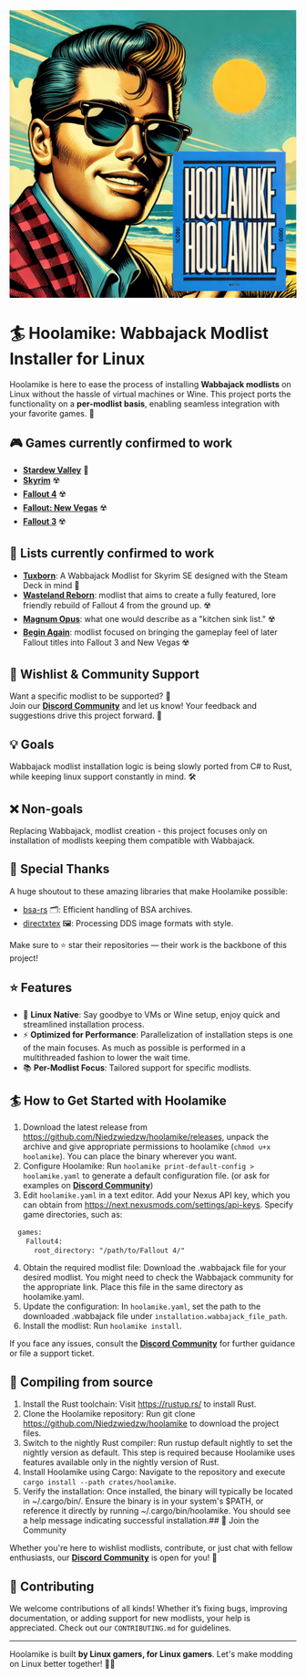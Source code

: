 ![**Hoolamike**](./media/hoolamike-logo.png)

# 🏄 Hoolamike: Wabbajack Modlist Installer for Linux 

Hoolamike is here to ease the process of installing **Wabbajack modlists** on Linux without the hassle of virtual machines or Wine. This project ports the functionality on a **per-modlist basis**, enabling seamless integration with your favorite games. 🌟
## 🎮 Games currently confirmed to work
- [**Stardew Valley**](https://store.steampowered.com/app/413150/Stardew_Valley/) 🥕  
- [**Skyrim**](https://store.steampowered.com/app/489830/The_Elder_Scrolls_V_Skyrim_Special_Edition/) ☢️ 
- [**Fallout 4**](https://store.steampowered.com/app/377160/Fallout_4/) ☢️  
- [**Fallout: New Vegas**](https://store.steampowered.com/app/22380/Fallout_New_Vegas/) ☢️  
- [**Fallout 3**](https://store.steampowered.com/app/22300/Fallout_3/) ☢️  

## 🚀 Lists currently confirmed to work

- [**Tuxborn**](https://github.com/Omni-guides/Tuxborn): A Wabbajack Modlist for Skyrim SE designed with the Steam Deck in mind 🐉  
- [**Wasteland Reborn**](https://github.com/Camora0/Wasteland-Reborn): modlist that aims to create a fully featured, lore friendly rebuild of Fallout 4 from the ground up.  ☢️  
- [**Magnum Opus**](https://github.com/LivelyDismay/magnum-opus): what one would describe as a "kitchen sink list." ☢️  
- [**Begin Again**](https://www.nexusmods.com/newvegas/mods/79547): modlist focused on bringing the gameplay feel of later Fallout titles into Fallout 3 and New Vegas ☢️  

## 🔮 Wishlist & Community Support

Want a specific modlist to be supported? 🤔  
Join our **[Discord Community](https://discord.gg/xYHjpKX3YP)** and let us know! Your feedback and suggestions drive this project forward. 💬

## 💡 Goals

Wabbajack modlist installation logic is being slowly ported from C# to Rust, while keeping linux support constantly in mind.  🛠️
## ❌ Non-goals 
Replacing Wabbajack, modlist creation - this project focuses only on installation of modlists keeping them compatible with Wabbajack.

## 🙏 Special Thanks

A huge shoutout to these amazing libraries that make Hoolamike possible:

- [bsa-rs](https://github.com/Ryan-rsm-McKenzie/bsa-rs) 🗂️: Efficient handling of BSA archives.
- [directxtex](https://github.com/Ryan-rsm-McKenzie/directxtex-rs) 🖼️: Processing DDS image formats with style.

Make sure to ⭐ star their repositories — their work is the backbone of this project!

## ⭐ Features

- 🐧 **Linux Native**: Say goodbye to VMs or Wine setup, enjoy quick and streamlined installation process.  
- ⚡ **Optimized for Performance**: Parallelization of installation steps is one of the main focuses. As much as possible is performed in a multithreaded fashion to lower the wait time.
- 📚 **Per-Modlist Focus**: Tailored support for specific modlists.  

## 🏄 How to Get Started with Hoolamike
1. Download the latest release from https://github.com/Niedzwiedzw/hoolamike/releases, unpack the archive and give appropriate permissions to hoolamike (`chmod u+x hoolamike`). You can place the binary wherever you want.
2. Configure Hoolamike:
    Run `hoolamike print-default-config > hoolamike.yaml` to generate a default configuration file. (or ask for examples on **[Discord Community](https://discord.gg/xYHjpKX3YP)**)
3. Edit `hoolamike.yaml` in a text editor. Add your Nexus API key, which you can obtain from https://next.nexusmods.com/settings/api-keys.
    Specify game directories, such as:
```
  games:
    Fallout4:
      root_directory: "/path/to/Fallout 4/"
```
4. Obtain the required modlist file: Download the <modlist-name>.wabbajack file for your desired modlist. You might need to check the Wabbajack community for the appropriate link. Place this file in the same directory as hoolamike.yaml.
5. Update the configuration: In `hoolamike.yaml`, set the path to the downloaded .wabbajack file under `installation.wabbajack_file_path`.
6. Install the modlist: Run `hoolamike install`. 

If you face any issues, consult the **[Discord Community](https://discord.gg/xYHjpKX3YP)** for further guidance or file a support ticket.

## 🚧 Compiling from source
1. Install the Rust toolchain: Visit https://rustup.rs/ to install Rust.
2. Clone the Hoolamike repository: Run git clone https://github.com/Niedzwiedzw/hoolamike to download the project files.
3. Switch to the nightly Rust compiler: Run rustup default nightly to set the nightly version as default. This step is required because Hoolamike uses features available only in the nightly version of Rust.
4. Install Hoolamike using Cargo: Navigate to the repository and execute `cargo install --path crates/hoolamike`.
5. Verify the installation: Once installed, the binary will typically be located in ~/.cargo/bin/. Ensure the binary is in your system's $PATH, or reference it directly by running ~/.cargo/bin/hoolamike. You should see a help message indicating successful installation.## 💬 Join the Community

Whether you're here to wishlist modlists, contribute, or just chat with fellow enthusiasts, our **[Discord Community](https://discord.gg/xYHjpKX3YP)** is open for you! 🎉

## 🌟 Contributing

We welcome contributions of all kinds! Whether it’s fixing bugs, improving documentation, or adding support for new modlists, your help is appreciated. Check out our `CONTRIBUTING.md` for guidelines.

---

Hoolamike is built **by Linux gamers, for Linux gamers**. Let's make modding on Linux better together! 🐧✨
